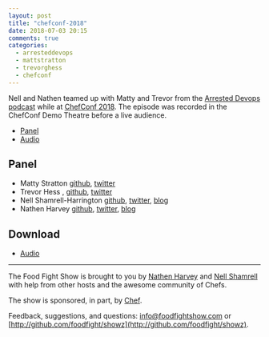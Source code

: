 ```yaml
---
layout: post
title: "chefconf-2018"
date: 2018-07-03 20:15
comments: true
categories: 
  - arresteddevops
  - mattstratton
  - trevorghess
  - chefconf
---
```

Nell and Nathen teamed up with Matty and Trevor from the [Arrested Devops podcast](https://www.arresteddevops.com/) while at [ChefConf 2018](https://chefconf.chef.io/).  The episode was recorded in the ChefConf Demo Theatre before a live audience.

* [Panel](/2018/07/chefconf-2018.html#panel)
* [Audio](http://traffic.libsyn.com/foodfight/FFS120.mp3)

Panel<a name="panel"></a>
-----
* Matty Stratton [github](https://github.com/mattstratton), [twitter](https://twitter.com/mattstratton)
* Trevor Hess , [github](https://github.com/trevorghess), [twitter](https://twitter.com/trevorghess)
* Nell Shamrell-Harrington [github](https://github.com/nellshamrell), [twitter](https://twitter.com/nellshamrell), [blog](http://nellshamrell.com/)
* Nathen Harvey [github](http://github.com/nathenharvey), [twitter](http://twitter.com/nathenharvey), [blog](http://nathenharvey.com)


Download
--------

* [Audio](http://traffic.libsyn.com/foodfight/FFS120.mp3)

<hr />

The Food Fight Show is brought to you by [Nathen Harvey](https://twitter.com/nathenharvey) and [Nell Shamrell](https://twitter.com/nellshamrell) with help from other hosts and the awesome community of Chefs.

The show is sponsored, in part, by [Chef](http://www.chef.io).

Feedback, suggestions, and questions:  [info@foodfightshow.com](mailto:info@foodfightshow.com) or  [http://github.com/foodfight/showz](http://github.com/foodfight/showz).

